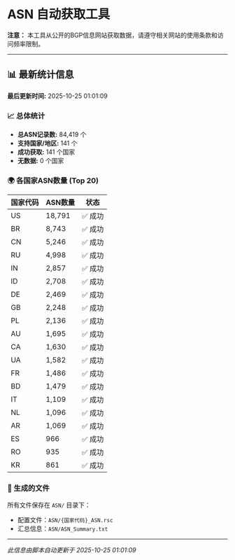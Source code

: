 # ASN 自动获取工具

**注意：** 本工具从公开的BGP信息网站获取数据，请遵守相关网站的使用条款和访问频率限制。

---

## 📊 最新统计信息

**最后更新时间:** 2025-10-25 01:01:09

### 📈 总体统计
- **总ASN记录数:** 84,419 个
- **支持国家/地区:** 141 个
- **成功获取:** 141 个国家
- **无数据:** 0 个国家


### 🌍 各国家ASN数量 (Top 20)

| 国家代码 | ASN数量 | 状态 |
|---------|---------|------|
| US | 18,791 | ✅ 成功 |
| BR | 8,743 | ✅ 成功 |
| CN | 5,246 | ✅ 成功 |
| RU | 4,998 | ✅ 成功 |
| IN | 2,857 | ✅ 成功 |
| ID | 2,708 | ✅ 成功 |
| DE | 2,469 | ✅ 成功 |
| GB | 2,248 | ✅ 成功 |
| PL | 2,136 | ✅ 成功 |
| AU | 1,695 | ✅ 成功 |
| CA | 1,630 | ✅ 成功 |
| UA | 1,582 | ✅ 成功 |
| FR | 1,486 | ✅ 成功 |
| BD | 1,479 | ✅ 成功 |
| IT | 1,109 | ✅ 成功 |
| NL | 1,096 | ✅ 成功 |
| AR | 1,069 | ✅ 成功 |
| ES | 966 | ✅ 成功 |
| RO | 935 | ✅ 成功 |
| KR | 861 | ✅ 成功 |

### 📁 生成的文件

所有文件保存在 `ASN/` 目录下：
- 配置文件：`ASN/{国家代码}_ASN.rsc`
- 汇总信息：`ASN/ASN_Summary.txt`

---

*此信息由脚本自动更新于 2025-10-25 01:01:09*
